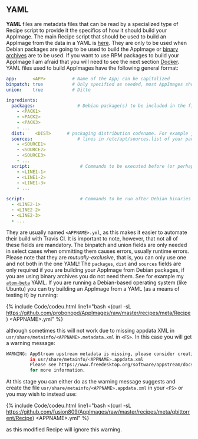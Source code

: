 ## YAML
**YAML** files are metadata files that can be read by a specialized type of Recipe script to provide it the specifics of how it should build your AppImage. The main Recipe script that should be used to build an AppImage from the data in a YAML is [here](https://github.com/probonopd/AppImages/recipes/meta/blob/master/Recipe). They are only to be used when Debian packages are going to be used to build the AppImage or [binary archives](/glossary/#cross-distribution-package-formats) are to be used. If you want to use RPM packages to build your AppImage I am afraid that you will need to see the next section [Docker](#docker). YAML files used to build AppImages have the following general format:

~~~yaml
app:      <APP>          # Name of the App; can be capitalized
binpatch: true           # Only specified as needed, most AppImages should not need this field
union:    true           # Ditto

ingredients:
  packages:                # Debian package(s) to be included in the final AppImage. Excl. the dependencies, these will be automatically downloaded!
    - <PACK1>
    - <PACK2>
    - <PACK3>
    - ...
  dist:    <DIST>      # packaging distribution codename. For example jessie for Debian 8, oldstable for Debian 7, etc.
  sources:                 # lines in /etc/apt/sources.list of your packaging distribution
    - <SOURCE1>
    - <SOURCE2>
    - <SOURCE3>
    - ...
  script:                   # Commands to be executed before (or perhaps even instead of) Debian binaries are downloaded.
    - <LINE1-1>
    - <LINE1-2>
    - <LINE1-3>
    - ...

script:                     # Commands to be run after Debian binaries are downloaded and extracted. Ideally there will not be any.
  - <LINE2-1>
  - <LINE2-2>
  - <LINE2-3>
  - ...
~~~

They are usually named `<APPNAME>.yml`, as this makes it easier to automate their build with Travis CI. It is important to note, however, that not all of these fields are mandatory. The binpatch and union fields are only needed in select cases when ommitting them causes errors, usually runtime errors. Please note that they are *mutually-exclusive*, that is, you can only use one and not both in the one YAML! The `packages`, `dist` and `sources` fields are only required if you are building your AppImage from Debian packages, if you are using binary archives you do not need them. See for example my [`atom-beta`](https://github.com/fusion809/AppImages/blob/recipes/meta/atom-beta/atom-beta.yaml) YAML. If you are running a Debian-based operating system (like Ubuntu) you can try building an AppImage from a YAML (as a means of testing it) by running:

{% include Code/codeu.html line1="bash &lt;(curl -sL https://github.com/probonopd/AppImages/raw/master/recipes/meta/Recipe) &lt;APPNAME&gt;.yml" %}

although sometimes this will not work due to missing appdata XML in `usr/share/metainfo/<APPNAME>.metadata.xml` in `<FS>`. In this case you will get a warning message:

```bash
WARNING: AppStream upstream metadata is missing, please consider creating it
         in usr/share/metainfo/<APPNAME>.appdata.xml
         Please see https://www.freedesktop.org/software/appstream/docs/chap-Quickstart.html#sect-Quickstart-DesktopApps
         for more information.
```

At this stage you can either do as the warning message suggests and create the file `usr/share/metainfo/<APPNAME>.appdata.xml` in your `<FS>` or you may wish to instead use:

{% include Code/codeu.html line1="bash &lt;(curl -sL https://github.com/fusion809/AppImages/raw/master/recipes/meta/qbittorrent/Recipe) &lt;APPNAME&gt;.yml" %}

as this modified Recipe will ignore this warning.
